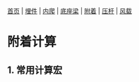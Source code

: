 [首页](./readme.md) | [埋件](./埋件计算.md) | [内爬](./内爬计算.md) | [底座梁](./底座梁计算.md) | [附着](./附着计算.md) | [压杆](./压杆校核.md) | [风载](./风载.md)
# 附着计算
## 1. 常用计算宏



